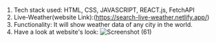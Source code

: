 1. Tech stack used: HTML, CSS, JAVASCRIPT, REACT.js, FetchAPI
2. Live-Weather(website Link):(https://search-live-weather.netlify.app/)
3. Functionality: It will show weather data of any city in the world.
4. Have a look at website's look:
![Screenshot (61)](https://user-images.githubusercontent.com/75585339/175808897-a5fc9e27-e07a-41f2-9779-db0375b8e400.png)



